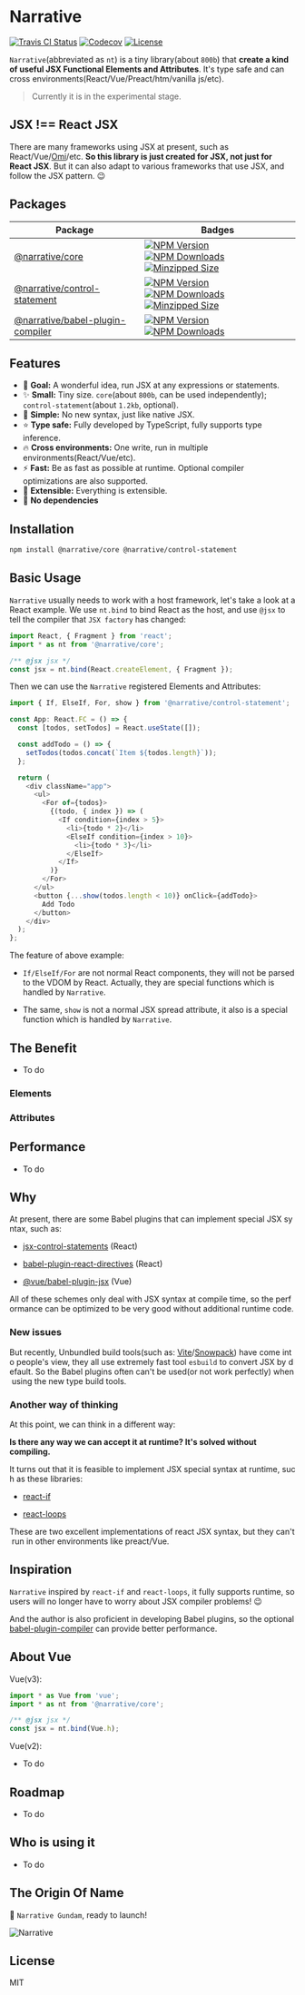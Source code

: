 # Narrative

<p>
  <a href="https://travis-ci.org/joe-sky/narrative"><img src="https://travis-ci.org/joe-sky/narrative.svg?branch=master" alt="Travis CI Status"></a>
  <a href="https://codecov.io/gh/joe-sky/narrative"><img src="https://codecov.io/gh/joe-sky/narrative/branch/master/graph/badge.svg" alt="Codecov"></a>
  <a href="https://www.npmjs.com/package/@narrative/core"><img src="https://img.shields.io/npm/l/@narrative/core.svg" alt="License"></a>
</p>

`Narrative`(abbreviated as `nt`) is a tiny library(about `800b`) that **create a kind of useful JSX Functional Elements and Attributes**. It's type safe and can cross environments(React/Vue/Preact/htm/vanilla js/etc).

> Currently it is in the experimental stage.

## JSX !== React JSX

There are many frameworks using JSX at present, such as React/Vue/[Omi](https://github.com/Tencent/omi)/etc. **So this library is just created for JSX, not just for React JSX**. But it can also adapt to various frameworks that use JSX, and follow the JSX pattern. 😉

## Packages

| Package                                                                                                             | Badges                                                                                                                                                                                                                                                                                                                                                                                                                                                                                                                                            |
| ------------------------------------------------------------------------------------------------------------------- | ------------------------------------------------------------------------------------------------------------------------------------------------------------------------------------------------------------------------------------------------------------------------------------------------------------------------------------------------------------------------------------------------------------------------------------------------------------------------------------------------------------------------------------------------- |
| [@narrative/core](https://github.com/joe-sky/narrative/tree/master/packages/core)                                   | <a href="https://www.npmjs.org/package/@narrative/core"><img src="https://img.shields.io/npm/v/@narrative/core.svg" alt="NPM Version"></a> <a href="https://www.npmjs.org/package/@narrative/core"><img src="https://img.shields.io/npm/dm/@narrative/core.svg" alt="NPM Downloads"></a> <a href="https://bundlephobia.com/result?p=@narrative/core"><img src="https://img.shields.io/bundlephobia/minzip/@narrative/core.svg?style=flat" alt="Minzipped Size"></a>                                                                               |
| [@narrative/control-statement](https://github.com/joe-sky/narrative/tree/master/packages/control-statement)         | <a href="https://www.npmjs.org/package/@narrative/control-statement"><img src="https://img.shields.io/npm/v/@narrative/control-statement.svg" alt="NPM Version"></a> <a href="https://www.npmjs.org/package/@narrative/control-statement"><img src="https://img.shields.io/npm/dm/@narrative/control-statement.svg" alt="NPM Downloads"></a> <a href="https://bundlephobia.com/result?p=@narrative/control-statement"><img src="https://img.shields.io/bundlephobia/minzip/@narrative/control-statement.svg?style=flat" alt="Minzipped Size"></a> |
| [@narrative/babel-plugin-compiler](https://github.com/joe-sky/narrative/tree/master/packages/babel-plugin-compiler) | <a href="https://www.npmjs.org/package/@narrative/babel-plugin-compiler"><img src="https://img.shields.io/npm/v/@narrative/babel-plugin-compiler.svg" alt="NPM Version"></a> <a href="https://www.npmjs.org/package/@narrative/babel-plugin-compiler"><img src="https://img.shields.io/npm/dm/@narrative/babel-plugin-compiler.svg" alt="NPM Downloads"></a>                                                                                                                                                                                      |

## Features

- 🌟 **Goal:** A wonderful idea, run JSX at any expressions or statements.
- ✨ **Small:** Tiny size. `core`(about `800b`, can be used independently); `control-statement`(about `1.2kb`, optional).
- 💫 **Simple:** No new syntax, just like native JSX.
- ⭐ **Type safe:** Fully developed by TypeScript, fully supports type inference.
- 🔥 **Cross environments:** One write, run in multiple environments(React/Vue/etc).
- ⚡ **Fast:** Be as fast as possible at runtime. Optional compiler optimizations are also supported.
- 🔧 **Extensible:** Everything is extensible.
- 🚀 **No dependencies**

## Installation

```bash
npm install @narrative/core @narrative/control-statement
```

## Basic Usage

`Narrative` usually needs to work with a host framework, let's take a look at a React example. We use `nt.bind` to bind React as the host, and use `@jsx` to tell the compiler that `JSX factory` has changed:

```js
import React, { Fragment } from 'react';
import * as nt from '@narrative/core';

/** @jsx jsx */
const jsx = nt.bind(React.createElement, { Fragment });
```

Then we can use the `Narrative` registered Elements and Attributes:

```js
import { If, ElseIf, For, show } from '@narrative/control-statement';

const App: React.FC = () => {
  const [todos, setTodos] = React.useState([]);

  const addTodo = () => {
    setTodos(todos.concat(`Item ${todos.length}`));
  };

  return (
    <div className="app">
      <ul>
        <For of={todos}>
          {(todo, { index }) => (
            <If condition={index > 5}>
              <li>{todo * 2}</li>
              <ElseIf condition={index > 10}>
                <li>{todo * 3}</li>
              </ElseIf>
            </If>
          )}
        </For>
      </ul>
      <button {...show(todos.length < 10)} onClick={addTodo}>
        Add Todo
      </button>
    </div>
  );
};
```

The feature of above example:

- `If/ElseIf/For` are not normal React components, they will not be parsed to the VDOM by React. Actually, they are special functions which is handled by `Narrative`.

- The same, `show` is not a normal JSX spread attribute, it also is a special function which is handled by `Narrative`.

## The Benefit

- To do

### Elements

### Attributes

## Performance

- To do

## Why

At present, there are some Babel plugins that can implement special JSX syntax, such as:

- [jsx-control-statements](https://github.com/AlexGilleran/jsx-control-statements) (React)

- [babel-plugin-react-directives](https://github.com/peakchen90/babel-plugin-react-directives) (React)

- [@vue/babel-plugin-jsx](https://github.com/vuejs/jsx-next) (Vue)

All of these schemes only deal with JSX syntax at compile time, so the performance can be optimized to be very good without additional runtime code.

### New issues

But recently, Unbundled build tools(such as: [Vite](https://github.com/vitejs/vite)/[Snowpack](https://github.com/pikapkg/snowpack)) have come into people's view, they all use extremely fast tool `esbuild` to convert JSX by default. So the Babel plugins often can't be used(or not work perfectly) when using the new type build tools.

### Another way of thinking

At this point, we can think in a different way:

**Is there any way we can accept it at runtime? It's solved without compiling.**

It turns out that it is feasible to implement JSX special syntax at runtime, such as these libraries:

- [react-if](https://github.com/romac/react-if)

- [react-loops](https://github.com/leebyron/react-loops)

These are two excellent implementations of react JSX syntax, but they can't run in other environments like preact/Vue.

## Inspiration

`Narrative` inspired by `react-if` and `react-loops`, it fully supports runtime, so users will no longer have to worry about JSX compiler problems! :wink:

And the author is also proficient in developing Babel plugins, so the optional [babel-plugin-compiler](https://github.com/joe-sky/narrative/tree/master/packages/babel-plugin-compiler) can provide better performance.

## About Vue

Vue(v3):

```js
import * as Vue from 'vue';
import * as nt from '@narrative/core';

/** @jsx jsx */
const jsx = nt.bind(Vue.h);
```

Vue(v2):

- To do

## Roadmap

- To do

## Who is using it

- To do

## The Origin Of Name

🤖 `Narrative Gundam`, ready to launch!

<img src="https://raw.githubusercontent.com/joe-sky/narrative/master/public/images/narrative-gundam.jpg" alt="Narrative">

## License

MIT
